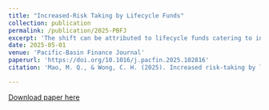 ```yaml
---
title: "Increased-Risk Taking by Lifecycle Funds"
collection: publication
permalink: /publication/2025-PBFJ
excerpt: 'The shift can be attributed to lifecycle funds catering to investors' return-chasing.'
date: 2025-05-01
venue: 'Pacific-Basin Finance Journal'
paperurl: 'https://doi.org/10.1016/j.pacfin.2025.102816'
citation: 'Mao, M. Q., & Wong, C. H. (2025). Increased risk-taking by lifecycle funds. Pacific-Basin Finance Journal, 102816.'

---
```


[Download paper here](https://doi.org/10.1016/j.pacfin.2025.102816)
